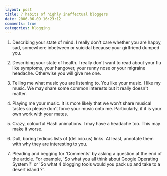 ```yaml
---
layout: post
title: 7 habits of highly ineffectual bloggers
date: 2006-06-09 16:23:12
comments: true
categories: blogging
---
```

1. Describing your state of mind. I really don't care whether you are
happy, sad, somewhere inbetween or suicidal because your girlfriend
dumped you.

2. Describing your state of health. I really don't want to read about
your flu like symptoms, your hangover, your runny nose or your
migraine headache. Otherwise you will give me one.

3. Telling me what music you are listening to. You like your music. I
like my music. We may share some common interests but it really
doesn't matter.

4. Playing me your music. It is more likely that we won't share
musical tastes so please don't force your music onto me. Particularly,
if it is your own work with your mates.

5. Crazy, colourful Flash animations. I may have a headache too. This
may make it worse.

6. Dull, boring tedious lists of (del.icio.us) links. At least,
annotate them with why they are interesting to you.

7. Pleading and begging for 'Comments' by asking a question at the end
of the article. For example, 'So what you all think about Google
Operating System ?' or 'So what 4 blogging tools would you pack up and
take to a desert island ?'.
